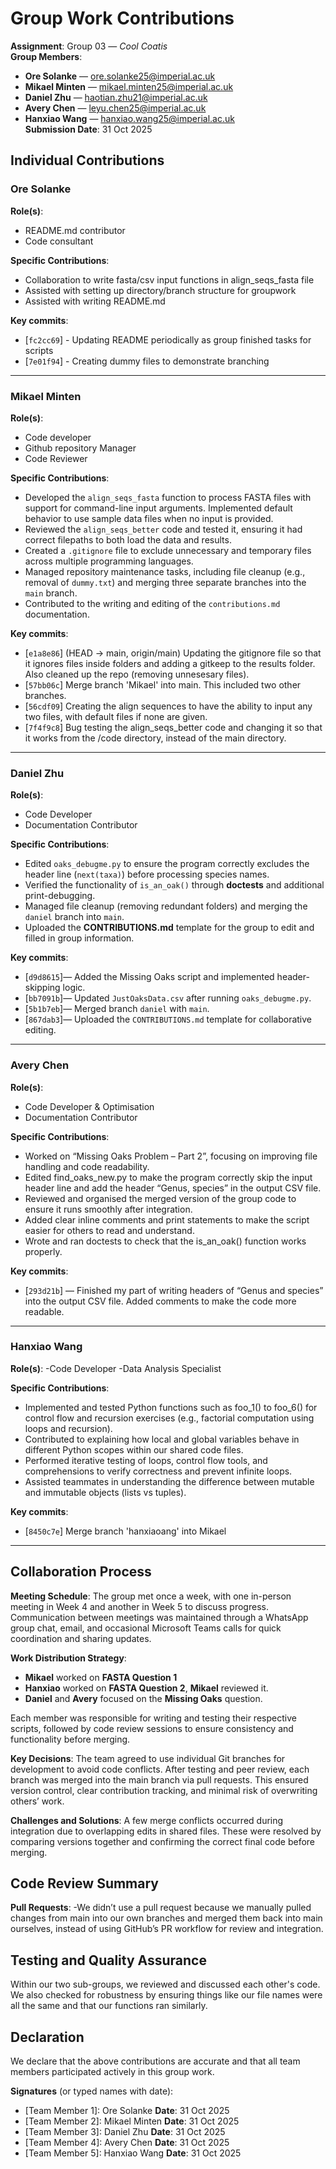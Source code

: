 # Group Work Contributions

**Assignment**: Group 03 — *Cool Coatis*  
**Group Members**: 
- **Ore Solanke** — ore.solanke25@imperial.ac.uk  
- **Mikael Minten** — mikael.minten25@imperial.ac.uk  
- **Daniel Zhu** — haotian.zhu21@imperial.ac.uk  
- **Avery Chen** — leyu.chen25@imperial.ac.uk  
- **Hanxiao Wang** — hanxiao.wang25@imperial.ac.uk  
**Submission Date**: 31 Oct 2025

## Individual Contributions

### Ore Solanke
**Role(s)**: 
- README.md contributor 
- Code consultant

**Specific Contributions**:
- Collaboration to write fasta/csv input functions in align_seqs_fasta file
- Assisted with setting up directory/branch structure for groupwork 
- Assisted with writing README.md


**Key commits**: 
- [`fc2cc69`] - Updating README periodically as group finished tasks for scripts
- [`7e01f94`] - Creating dummy files to demonstrate branching 

---

### Mikael Minten
**Role(s)**:
- Code developer  
- Github repository Manager
- Code Reviewer

**Specific Contributions**:
- Developed the `align_seqs_fasta` function to process FASTA files with support for command-line input arguments. Implemented default behavior to use sample data files when no input is provided.  
- Reviewed the `align_seqs_better` code and tested it, ensuring it had correct filepaths to both load the data and results.
- Created a `.gitignore` file to exclude unnecessary and temporary files across multiple programming languages.  
- Managed repository maintenance tasks, including file cleanup (e.g., removal of `dummy.txt`) and merging three separate branches into the `main` branch.  
- Contributed to the writing and editing of the `contributions.md` documentation.  

**Key commits**: 

- [`e1a8e86`] (HEAD -> main, origin/main) Updating the gitignore file so that it ignores files inside folders and adding a gitkeep to the results folder. Also cleaned up the repo (removing unnesesary files).
- [`57bb06c`] Merge branch 'Mikael' into main. This included two other branches.  
- [`56cdf09`] Creating the  align sequences to have the ability to input any two files, with default files if none are given.  
- [`7f4f9c8`] Bug testing the align_seqs_better code and changing it so that it works from the /code directory,  instead of the main directory.  

---

### Daniel Zhu
**Role(s)**: 
- Code Developer
- Documentation Contributor

**Specific Contributions**:
- Edited `oaks_debugme.py` to ensure the program correctly excludes the header line (`next(taxa)`) before processing species names.  
- Verified the functionality of `is_an_oak()` through **doctests** and additional print-debugging.  
- Managed file cleanup (removing redundant folders) and merging the `daniel` branch into `main`.
- Uploaded the **CONTRIBUTIONS.md** template for the group to edit and filled in group information.


**Key commits**: 
- [`d9d8615`]— Added the Missing Oaks script and implemented header-skipping logic.  
- [`bb7091b`]— Updated `JustOaksData.csv` after running `oaks_debugme.py`.  
- [`5b1b7eb`]— Merged branch `daniel` with `main`.  
- [`867dab3`]— Uploaded the `CONTRIBUTIONS.md` template for collaborative editing.

---

### Avery Chen
**Role(s)**:
- Code Developer & Optimisation
- Documentation Contributor

**Specific Contributions**:
- Worked on “Missing Oaks Problem – Part 2”, focusing on improving file handling and code readability.
- Edited find_oaks_new.py to make the program correctly skip the input header line and add the header “Genus, species” in the output CSV file.
- Reviewed and organised the merged version of the group code to ensure it runs smoothly after integration.
- Added clear inline comments and print statements to make the script easier for others to read and understand.
- Wrote and ran doctests to check that the is_an_oak() function works properly.

**Key commits**: 
- [`293d21b`] — Finished my part of writing headers of “Genus and species” into the output CSV file. Added comments to make the code more readable.

---
### Hanxiao Wang
**Role(s)**: 
-Code Developer
-Data Analysis Specialist


**Specific Contributions**:
- Implemented and tested Python functions such as foo_1() to foo_6() for control flow and recursion exercises (e.g., factorial computation using loops and recursion).
- Contributed to explaining how local and global variables behave in different Python scopes within our shared code files.
- Performed iterative testing of loops, control flow tools, and comprehensions to verify correctness and prevent infinite loops.
- Assisted teammates in understanding the difference between mutable and immutable objects (lists vs tuples).

**Key commits**: 
- [`8450c7e`] Merge branch 'hanxiaoang' into Mikael

---

## Collaboration Process

**Meeting Schedule**: The group met once a week, with one in-person meeting in Week 4 and another in Week 5 to discuss progress. Communication between meetings was maintained through a WhatsApp group chat, email, and occasional Microsoft Teams calls for quick coordination and sharing updates.

**Work Distribution Strategy**: 
- **Mikael** worked on **FASTA Question 1**
- **Hanxiao** worked on **FASTA Question 2**, **Mikael** reviewed it.
- **Daniel** and **Avery** focused on the **Missing Oaks** question.

Each member was responsible for writing and testing their respective scripts, followed by code review sessions to ensure consistency and functionality before merging.

**Key Decisions**: The team agreed to use individual Git branches for development to avoid code conflicts. After testing and peer review, each branch was merged into the main branch via pull requests. This ensured version control, clear contribution tracking, and minimal risk of overwriting others’ work.

**Challenges and Solutions**: A few merge conflicts occurred during integration due to overlapping edits in shared files. These were resolved by comparing versions together and confirming the correct final code before merging.

## Code Review Summary


**Pull Requests**:
-We didn’t use a pull request because we manually pulled changes from main into our own branches and merged them back into main ourselves, instead of using GitHub’s PR workflow for review and integration. 

## Testing and Quality Assurance

Within our two sub-groups, we reviewed and discussed each other's code. We also checked for robustness by ensuring things like our file names were all the same and that our functions ran similarly. 

## Declaration

We declare that the above contributions are accurate and that all team members participated actively in this group work.

**Signatures** (or typed names with date):
- [Team Member 1]: Ore Solanke          **Date**: 31 Oct 2025
- [Team Member 2]: Mikael Minten        **Date**: 31 Oct 2025
- [Team Member 3]: Daniel Zhu           **Date**: 31 Oct 2025
- [Team Member 4]: Avery Chen           **Date**: 31 Oct 2025
- [Team Member 5]: Hanxiao Wang         **Date**: 31 Oct 2025
